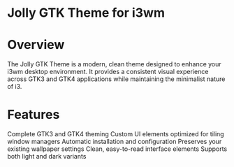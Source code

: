 # Jolly GTK Theme for i3wm

# Overview
The Jolly GTK Theme is a modern, clean theme designed to enhance your i3wm desktop environment. It provides a consistent visual experience across GTK3 and GTK4 applications while maintaining the minimalist nature of i3.

# Features
Complete GTK3 and GTK4 theming
Custom UI elements optimized for tiling window managers
Automatic installation and configuration
Preserves your existing wallpaper settings
Clean, easy-to-read interface elements
Supports both light and dark variants
